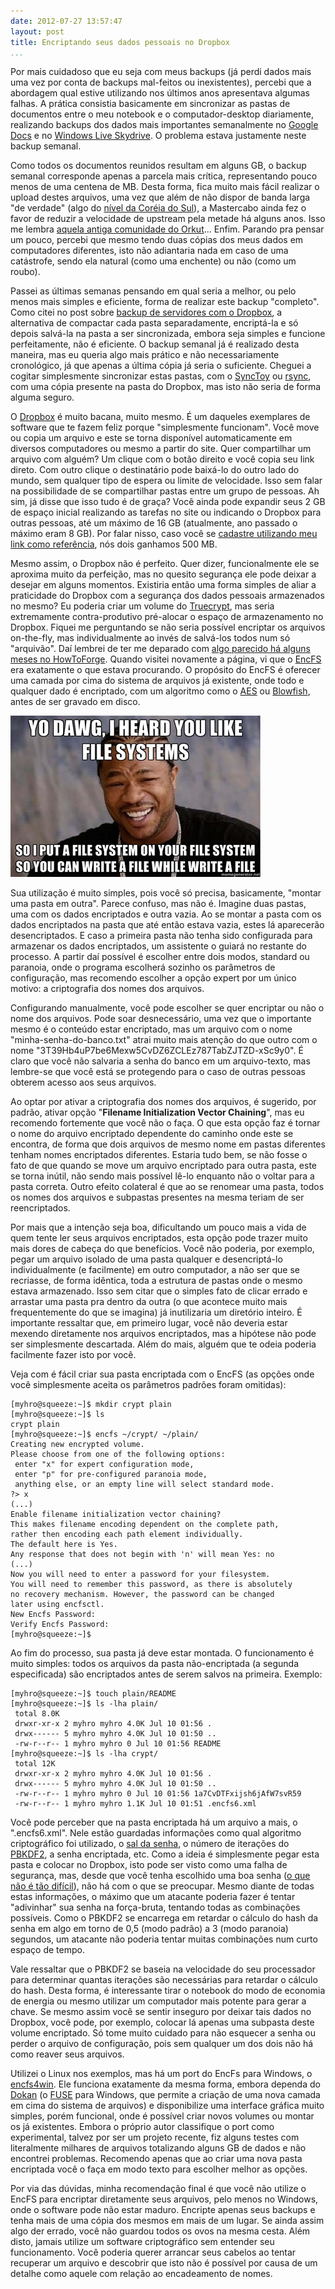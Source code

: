 ```yaml
---
date: 2012-07-27 13:57:47
layout: post
title: Encriptando seus dados pessoais no Dropbox
...
```


Por mais cuidadoso que eu seja com meus backups (já perdi dados mais uma vez por conta de backups mal-feitos ou inexistentes), percebi que a abordagem qual estive utilizando nos últimos anos apresentava algumas falhas. A prática consistia basicamente em sincronizar as pastas de documentos entre o meu notebook e o computador-desktop diariamente, realizando backups dos dados mais importantes semanalmente no [Google Docs](https://docs.google.com/) e no [Windows Live Skydrive](https://skydrive.live.com/). O problema estava justamente neste backup semanal.

Como todos os documentos reunidos resultam em alguns GB, o backup semanal corresponde apenas a parcela mais crítica, representando pouco menos de uma centena de MB. Desta forma, fica muito mais fácil realizar o upload destes arquivos, uma vez que além de não dispor de banda larga "de verdade" (algo do [nível da Coréia do Sul](http://www.tecmundo.com.br/internet/17506-por-que-a-coreia-do-sul-tem-a-melhor-internet-do-mundo.htm)), a Mastercabo ainda fez o favor de reduzir a velocidade de upstream pela metade há alguns anos. Isso me lembra [aquela antiga comunidade do Orkut](http://www.orkut.com/Main#Community?cmm=1262932&hl=pt-BR)... Enfim. Parando pra pensar um pouco, percebi que mesmo tendo duas cópias dos meus dados em computadores diferentes, isto não adiantaria nada em caso de uma catástrofe, sendo ela natural (como uma enchente) ou não (como um roubo).

Passei as últimas semanas pensando em qual seria a melhor, ou pelo menos mais simples e eficiente, forma de realizar este backup "completo". Como citei no post sobre [backup de servidores com o Dropbox](http://blog.myhro.info/2011/06/backup-do-seu-servidor-com-o-dropbox/), a alternativa de compactar cada pasta separadamente, encriptá-la e só depois salvá-la na pasta a ser sincronizada, embora seja simples e funcione perfeitamente, não é eficiente. O backup semanal já é realizado desta maneira, mas eu queria algo mais prático e não necessariamente cronológico, já que apenas a última cópia já seria o suficiente. Cheguei a cogitar simplesmente sincronizar estas pastas, com o [SyncToy](http://www.microsoft.com/en-us/download/details.aspx?id=15155) ou [rsync](http://en.wikipedia.org/wiki/Rsync), com uma cópia presente na pasta do Dropbox, mas isto não seria de forma alguma seguro.

O [Dropbox](https://www.dropbox.com/) é muito bacana, muito mesmo. É um daqueles exemplares de software que te fazem feliz porque "simplesmente funcionam". Você move ou copia um arquivo e este se torna disponível automaticamente em diversos computadores ou mesmo a partir do site. Quer compartilhar um arquivo com alguém? Um clique com o botão direito e você copia seu link direto. Com outro clique o destinatário pode baixá-lo do outro lado do mundo, sem qualquer tipo de espera ou limite de velocidade. Isso sem falar na possibilidade de se compartilhar pastas entre um grupo de pessoas. Ah sim, já disse que isso tudo é de graça? Você ainda pode expandir seus 2 GB de espaço inicial realizando as tarefas no site ou indicando o Dropbox para outras pessoas, até um máximo de 16 GB (atualmente, ano passado o máximo eram 8 GB). Por falar nisso, caso você se [cadastre utilizando meu link como referência](http://db.tt/wt0PmPZ2), nós dois ganhamos 500 MB.

Mesmo assim, o Dropbox não é perfeito. Quer dizer, funcionalmente ele se aproxima muito da perfeição, mas no quesito segurança ele pode deixar a desejar em alguns momentos. Existiria então uma forma simples de aliar a praticidade do Dropbox com a segurança dos dados pessoais armazenados no mesmo? Eu poderia criar um volume do [Truecrypt](http://www.truecrypt.org/), mas seria extremamente contra-produtivo pré-alocar o espaço de armazenamento no Dropbox. Fiquei me perguntando se não seria possível encriptar os arquivos on-the-fly, mas individualmente ao invés de salvá-los todos num só "arquivão". Daí lembrei de ter me deparado com [algo parecido há alguns meses no HowToForge](http://www.howtoforge.com/encrypt-your-data-with-encfs-debian-squeeze-ubuntu-11.10). Quando visitei novamente a página, vi que o [EncFS](http://www.arg0.net/encfs/) era exatamente o que estava procurando. O propósito do EncFS é oferecer uma camada por cima do sistema de arquivos já existente, onde todo e qualquer dado é encriptado, com um algoritmo como o [AES](https://en.wikipedia.org/wiki/Advanced_Encryption_Standard) ou [Blowfish](https://en.wikipedia.org/wiki/Blowfish_%28cipher%29), antes de ser gravado em disco.

![](/images/2012/yo-dawg-fs.jpg)

Sua utilização é muito simples, pois você só precisa, basicamente, "montar uma pasta em outra". Parece confuso, mas não é. Imagine duas pastas, uma com os dados encriptados e outra vazia. Ao se montar a pasta com os dados encriptados na pasta que até então estava vazia, estes lá aparecerão desencriptados. E caso a primeira pasta não tenha sido configurada para armazenar os dados encriptados, um assistente o guiará no restante do processo. A partir daí possível é escolher entre dois modos, standard ou paranoia, onde o programa escolherá sozinho os parâmetros de configuração, mas recomendo escolher a opção expert por um único motivo: a criptografia dos nomes dos arquivos.

Configurando manualmente, você pode escolher se quer encriptar ou não o nome dos arquivos. Pode soar desnecessário, uma vez que o importante mesmo é o conteúdo estar encriptado, mas um arquivo com o nome "minha-senha-do-banco.txt" atrai muito mais atenção do que outro com o nome "3T39Hb4uP7be6Mexw5CvDZ6ZCLEz787TabZJTZD-xSc9y0". É claro que você não salvaria a senha do banco em um arquivo-texto, mas lembre-se que você está se protegendo para o caso de outras pessoas obterem acesso aos seus arquivos.

Ao optar por ativar a criptografia dos nomes dos arquivos, é sugerido, por padrão, ativar opção "**Filename Initialization Vector Chaining**", mas eu recomendo fortemente que você não o faça. O que esta opção faz é tornar o nome do arquivo encriptado dependente do caminho onde este se encontra, de forma que dois arquivos de mesmo nome em pastas diferentes tenham nomes encriptados diferentes. Estaria tudo bem, se não fosse o fato de que quando se move um arquivo encriptado para outra pasta, este se torna inútil, não sendo mais possível lê-lo enquanto não o voltar para a pasta correta. Outro efeito colateral é que ao se renomear uma pasta, todos os nomes dos arquivos e subpastas presentes na mesma teriam de ser reencriptados.

Por mais que a intenção seja boa, dificultando um pouco mais a vida de quem tente ler seus arquivos encriptados, esta opção pode trazer muito mais dores de cabeça do que benefícios. Você não poderia, por exemplo, pegar um arquivo isolado de uma pasta qualquer e desencriptá-lo individualmente (e facilmente) em outro computador, a não ser que se recriasse, de forma idêntica, toda a estrutura de pastas onde o mesmo estava armazenado. Isso sem citar que o simples fato de clicar errado e arrastar uma pasta pra dentro da outra (o que acontece muito mais frequentemente do que se imagina) já inutilizaria um diretório inteiro. É importante ressaltar que, em primeiro lugar, você não deveria estar mexendo diretamente nos arquivos encriptados, mas a hipótese não pode ser simplesmente descartada. Além do mais, alguém que te odeia poderia facilmente fazer isto por você.

Veja com é fácil criar sua pasta encriptada com o EncFS (as opções onde você simplesmente aceita os parâmetros padrões foram omitidas):

    [myhro@squeeze:~]$ mkdir crypt plain
    [myhro@squeeze:~]$ ls
    crypt plain
    [myhro@squeeze:~]$ encfs ~/crypt/ ~/plain/
    Creating new encrypted volume.
    Please choose from one of the following options:
     enter "x" for expert configuration mode,
     enter "p" for pre-configured paranoia mode,
     anything else, or an empty line will select standard mode.
    ?> x
    (...)
    Enable filename initialization vector chaining?
    This makes filename encoding dependent on the complete path,
    rather then encoding each path element individually.
    The default here is Yes.
    Any response that does not begin with 'n' will mean Yes: no
    (...)
    Now you will need to enter a password for your filesystem.
    You will need to remember this password, as there is absolutely
    no recovery mechanism. However, the password can be changed
    later using encfsctl.
    New Encfs Password:
    Verify Encfs Password:
    [myhro@squeeze:~]$

Ao fim do processo, sua pasta já deve estar montada. O funcionamento é muito simples: todos os arquivos da pasta não-encriptada (a segunda especificada) são encriptados antes de serem salvos na primeira. Exemplo:

    [myhro@squeeze:~]$ touch plain/README
    [myhro@squeeze:~]$ ls -lha plain/
     total 8.0K
     drwxr-xr-x 2 myhro myhro 4.0K Jul 10 01:56 .
     drwx------ 5 myhro myhro 4.0K Jul 10 01:50 ..
     -rw-r--r-- 1 myhro myhro 0 Jul 10 01:56 README
    [myhro@squeeze:~]$ ls -lha crypt/
     total 12K
     drwxr-xr-x 2 myhro myhro 4.0K Jul 10 01:56 .
     drwx------ 5 myhro myhro 4.0K Jul 10 01:50 ..
     -rw-r--r-- 1 myhro myhro 0 Jul 10 01:56 1a7CvDTFxijsh6jAfW7svR59
     -rw-r--r-- 1 myhro myhro 1.1K Jul 10 01:51 .encfs6.xml

Você pode perceber que na pasta encriptada há um arquivo a mais, o ".encfs6.xml". Nele estão guardadas informações como qual algoritmo criptográfico foi utilizado, o [sal da senha](http://crackstation.net/hashing-security.htm), o número de iterações do [PBKDF2](http://en.wikipedia.org/wiki/PBKDF2), a senha encriptada, etc. Como a ideia é simplesmente pegar esta pasta e colocar no Dropbox, isto pode ser visto como uma falha de segurança, mas, desde que você tenha escolhido uma boa senha ([o que não é tão difícil](http://xkcd.com/936/)), não há com o que se preocupar. Mesmo diante de todas estas informações, o máximo que um atacante poderia fazer é tentar "adivinhar" sua senha na força-bruta, tentando todas as combinações possíveis. Como o PBKDF2 se encarrega em retardar o cálculo do hash da senha em algo em torno de 0,5 (modo padrão) a 3 (modo paranoia) segundos, um atacante não poderia tentar muitas combinações num curto espaço de tempo.

Vale ressaltar que o PBKDF2 se baseia na velocidade do seu processador para determinar quantas iterações são necessárias para retardar o cálculo do hash. Desta forma, é interessante tirar o notebook do modo de economia de energia ou mesmo utilizar um computador mais potente para gerar a chave. Se mesmo assim você se sentir inseguro por deixar tais dados no Dropbox, você pode, por exemplo, colocar lá apenas uma subpasta deste volume encriptado. Só tome muito cuidado para não esquecer a senha ou perder o arquivo de configuração, pois sem qualquer um dos dois não há como reaver seus arquivos.

Utilizei o Linux nos exemplos, mas há um port do EncFs para Windows, o [encfs4win](http://members.ferrara.linux.it/freddy77/encfs.html). Ele funciona exatamente da mesma forma, embora dependa do [Dokan](http://dokan-dev.net/en/download/#dokan) (o [FUSE](http://en.wikipedia.org/wiki/Filesystem_in_Userspace) para Windows, que permite a criação de uma nova camada em cima do sistema de arquivos) e disponibilize uma interface gráfica muito simples, porém funcional, onde é possível criar novos volumes ou montar os já existentes. Embora o próprio autor classifique o port como experimental, talvez por ser um projeto recente, fiz alguns testes com literalmente milhares de arquivos totalizando alguns GB de dados e não encontrei problemas. Recomendo apenas que ao criar uma nova pasta encriptada você o faça em modo texto para escolher melhor as opções.

Por via das dúvidas, minha recomendação final é que você não utilize o EncFS para encriptar diretamente seus arquivos, pelo menos no Windows, onde o software pode não estar maduro. Encripte apenas seus backups e tenha mais de uma cópia dos mesmos em mais de um lugar. Se ainda assim algo der errado, você não guardou todos os ovos na mesma cesta. Além disto, jamais utilize um software criptográfico sem entender seu funcionamento. Você poderia querer arrancar seus cabelos ao tentar recuperar um arquivo e descobrir que isto não é possível por causa de um detalhe como aquele com relação ao encadeamento de nomes.

